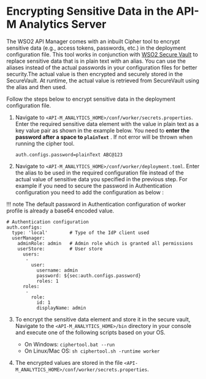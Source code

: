 # Encrypting Sensitive Data in the API-M Analytics Server

The WSO2 API Manager comes with an inbuilt Cipher tool to encrypt sensitive data (e.g., access tokens, passwords, etc.) in  the deployment configuration file. This tool works in conjunction with [WSO2 Secure Vault](https://github.com/wso2/carbon-secvault/blob/master/README.md) to replace sensitive data that is in plain text with an alias. 
You can use the aliases instead of the actual passwords in your configuration files for better security.The actual value is then encrypted and securely stored in the SecureVault. At runtime, the actual value is retrieved from SecureVault using the alias and then used. 

Follow the steps below to encrypt sensitive data in the deployment configuration file. 

1. Navigate to `<API-M_ANALYTICS_HOME>/conf/worker/secrets.properties`. Enter the required sensitive data element with the value in plain text as a key value pair as shown in the example below. 
You need to **enter the password after a space to `plainText`** . If not error will be thrown when running the cipher tool.

    ```
    auth.configs.password=plainText ABC@123
    ```
              
2. Navigate to `<API-M_ANALYTICS_HOME>/conf/worker/deployment.toml`. Enter the alias to be used in the required configuration file instead of the actual value of sensitive data you specified in the previous step. 
For example if you need to secure the password in Authentication configuration you need to add the configuration as below : 
 
!!! note
    The default password in Authentication configuration of worker profile is already a base64 encoded value.
 
```
# Authentication configuration
auth.configs:
  type: 'local'        # Type of the IdP client used
  userManager:
    adminRole: admin   # Admin role which is granted all permissions
    userStore:         # User store
      users:
       -
         user:
           username: admin
           password: ${sec:auth.configs.password}
           roles: 1
      roles:
       -
         role:
           id: 1
           displayName: admin
```

3. To encrypt the sensitive data element and store it in the secure vault, Navigate to the `<API-M_ANALYTICS_HOME>/bin` directory in your console and execute one of the following scripts based on your OS.
                                                                        
    - On Windows: `ciphertool.bat --run`
    - On Linux/Mac OS: `sh ciphertool.sh -runtime worker`

4.  The encrypted values are stored in the file `<API-M_ANALYTICS_HOME>/conf/worker/secrets.properties`. 
